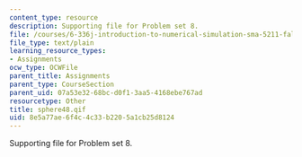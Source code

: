 ```yaml
---
content_type: resource
description: Supporting file for Problem set 8.
file: /courses/6-336j-introduction-to-numerical-simulation-sma-5211-fall-2003/8e5a77ae6f4c4c33b2205a1cb25d8124_sphere48.qif
file_type: text/plain
learning_resource_types:
- Assignments
ocw_type: OCWFile
parent_title: Assignments
parent_type: CourseSection
parent_uid: 07a53e32-68bc-d0f1-3aa5-4168ebe767ad
resourcetype: Other
title: sphere48.qif
uid: 8e5a77ae-6f4c-4c33-b220-5a1cb25d8124
---
```

Supporting file for Problem set 8.